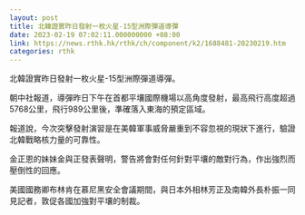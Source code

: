 ```yaml
---
layout: post
title: 北韓證實昨日發射一枚火星-15型洲際彈道導彈
date: 2023-02-19 07:02:11.000000000 +08:00
link: https://news.rthk.hk/rthk/ch/component/k2/1688481-20230219.htm
categories: rthk
---
```


北韓證實昨日發射一枚火星-15型洲際彈道導彈。

朝中社報道，導彈昨日下午在首都平壤國際機場以高角度發射，最高飛行高度超過5768公里，飛行989公里後，準確落入東海的預定區域。

報道說，今次突擊發射演習是在美韓軍事威脅嚴重到不容忽視的現狀下進行，驗證北韓戰略核力量的可靠性。

金正恩的妹妹金與正發表聲明，警告將會對任何針對平壤的敵對行為，作出強烈而壓倒性的回應。

美國國務卿布林肯在慕尼黑安全會議期間，與日本外相林芳正及南韓外長朴振一同見記者，敦促各國加強對平壤的制裁。
